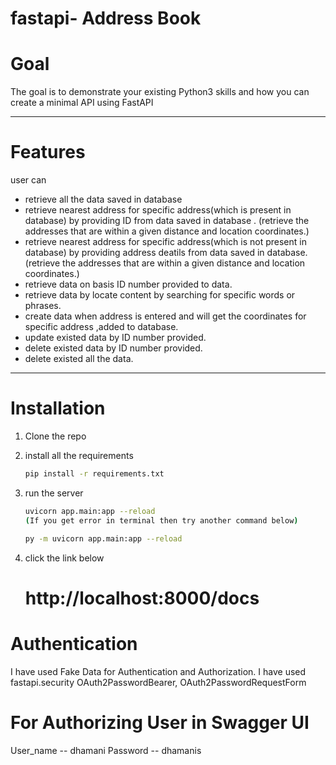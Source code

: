 # fastapi- Address Book
# Goal
The goal is to demonstrate your existing Python3 skills and how you can create a minimal API using FastAPI

---


# Features

user can
- retrieve all the data saved  in database
- retrieve nearest address for specific address(which is present in database) by providing ID from data saved  in database .
    (retrieve the addresses that are within a given distance and location coordinates.)
- retrieve nearest address for specific address(which is not present in database) by providing address deatils from data saved in    database. (retrieve the addresses that are within a given distance and location coordinates.)
- retrieve data on basis ID number provided to data.
- retrieve data by locate content by searching for specific words or phrases.
- create data when address is entered and will get the coordinates for specific address ,added to database.
- update existed data by ID number provided.
- delete existed data by ID number provided.
- delete existed all the data.

---

# Installation

1. Clone the repo

2. install all the requirements

   ```bash
   pip install -r requirements.txt
   ```

3. run the server

   ```bash
   uvicorn app.main:app --reload 
   (If you get error in terminal then try another command below)
   ```
   ```bash
   py -m uvicorn app.main:app --reload
   ```

4. click the link below
   # http://localhost:8000/docs

# Authentication

I have used Fake Data for Authentication and Authorization.
I have used fastapi.security OAuth2PasswordBearer, OAuth2PasswordRequestForm

# For Authorizing User in Swagger UI
User_name -- dhamani
Password -- dhamanis

